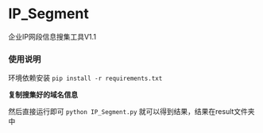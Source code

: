 # IP_Segment

企业IP网段信息搜集工具V1.1

### 使用说明
环境依赖安装
`pip install -r requirements.txt`

**复制搜集好的域名信息**

然后直接运行即可
`python IP_Segment.py`
就可以得到结果，结果在result文件夹中


